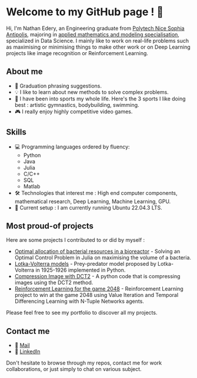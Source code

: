 # Welcome to my GitHub page ! 👋

Hi, I'm Nathan Edery, an Engineering graduate from [Polytech Nice Sophia Antipolis](https://polytech.univ-cotedazur.fr/), majoring in [applied mathematics and modeling specialisation](https://univ-cotedazur.fr/formation/offre-de-formation/ingenieur-mathematiques-appliquees-et-modelisation), specialized in Data Science. I mainly like to work on real-life problems such as maximising or minimising things to make other work or on Deep Learning projects like image recognition or Reinforcement Learning.

## About me

- 🚀 Graduation phrasing suggestions.
- 💡 I like to learn about new methods to solve complex problems.
- 🏅 I have been into sports my whole life. Here's the 3 sports I like doing best : artistic gymnastics, bodybuilding, swimming.
- 🎮 I really enjoy highly competitive video games.

## Skills

- 💻 Programming languages ordered by fluency: 
   - Python
   - Java
   - Julia
   - C/C++
   - SQL
   - Matlab
- 🛠️ Technologies that interest me : High end computer components, mathematical research, Deep Learning, Machine Learning, GPU.
- 🐧 Current setup : I am currently running Ubuntu 22.04.3 LTS.

## Most proud-of projects

Here are some projects I contributed to or did by myself :

- [Optimal allocation of bacterial resources in a bioreactor](https://github.com/pns-mam/batch) - Solving an Optimal Control Problem in Julia on maximising the volume of a bacteria.
- [Lotka-Volterra models](https://github.com/nathanedr/LotkaVolterraPreyPredator) - Prey-predator model proposed by Lotka-Volterra in 1925-1926 implemented in Python.
- [Compression Image with DCT2](https://github.com/nathanedr/CompressionImageDCT2) - A python code that is compressing images using the DCT2 method.
- [Reinforcement Learning for the game 2048](https://github.com/nathanedr/PER_2048_PNS) - Reinforcement Learning project to win at the game 2048 using Value Iteration and Temporal Differencing Learning with N-Tuple Networks agents.

Please feel free to see my portfolio to discover all my projects.

## Contact me

- 📧 [Mail](mailto:nathaned83@gmail.com)
- 💼 [LinkedIn](https://www.linkedin.com/in/nathan-edery-9162ba2aa/)

Don't hesitate to browse through my repos, contact me for work collaborations, or just simply to chat on various subject.
